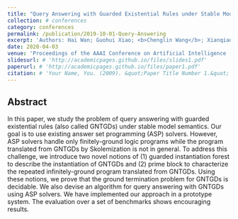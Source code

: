 ```yaml
---
title: "Query Answering with Guarded Existential Rules under Stable Model Semantics"
collection: # conferences
category: conferences
permalink: /publication/2019-10-01-Query-Answering
excerpt: 'Authors: Hai Wan; Guohui Xiao; <b>Chenglin Wang</b>; Xianqiao Liu; Junhong Chen; Zhe Wang'
date: 2020-04-03
venue: 'Proceedings of the AAAI Conference on Artificial Intelligence (AAAI)'
slidesurl: # 'http://academicpages.github.io/files/slides1.pdf'
paperurl: # 'http://academicpages.github.io/files/paper1.pdf'
citation: # 'Your Name, You. (2009). &quot;Paper Title Number 1.&quot; <i>Journal 1</i>. 1(1).'
---
```

## Abstract

In this paper, we study the problem of query answering with guarded existential rules (also called GNTGDs) under stable model semantics. Our goal is to use existing answer set programming (ASP) solvers. However, ASP solvers handle only finitely-ground logic programs while the program translated from GNTGDs by Skolemization is not in general. To address this challenge, we introduce two novel notions of (1) guarded instantiation forest to describe the instantiation of GNTGDs and (2) prime block to characterize the repeated infinitely-ground program translated from GNTGDs. Using these notions, we prove that the ground termination problem for GNTGDs is decidable. We also devise an algorithm for query answering with GNTGDs using ASP solvers. We have implemented our approach in a prototype system. The evaluation over a set of benchmarks shows encouraging results.